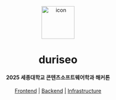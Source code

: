 <div align="center">
	<img width="88" src="https://avatars.githubusercontent.com/u/209740661" alt="icon" align="center">
	<h1>duriseo</h1>
	<h4>2025 세종대학교 콘텐츠소프트웨어학과 해커톤</h4>
	<a href="https://github.com/duriseo/duriseo-fe">Frontend</a>
	<a href="https://github.com/duriseo">|</a>
	<a href="https://github.com/duriseo/duriseo-be">Backend</a>
    <a href="https://github.com/duriseo">|</a>
	<a href="https://github.com/duriseo/duriseo-infra">Infrastructure</a>
</div>
